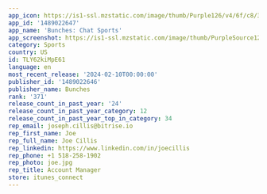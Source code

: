```yaml
---
app_icon: https://is1-ssl.mzstatic.com/image/thumb/Purple126/v4/6f/c8/30/6fc83063-9365-c7be-2100-ae3eeb4b5746/AppIcon-0-0-1x_U007emarketing-0-10-0-85-220.png/1024x1024bb.png
app_id: '1489022647'
app_name: 'Bunches: Chat Sports'
app_screenshot: https://is1-ssl.mzstatic.com/image/thumb/PurpleSource126/v4/06/a7/83/06a7835e-5842-fce5-d59e-3f52c19969e2/320b7ef9-8bdf-4f7c-b3bc-f71615e9f1ef_6.6_inch_5-_Alignment.png/1242x2688bb.png
category: Sports
country: US
id: TLY62kiMpE61
language: en
most_recent_release: '2024-02-10T00:00:00'
publisher_id: '1489022646'
publisher_name: Bunches
rank: '371'
release_count_in_past_year: '24'
release_count_in_past_year_category: 12
release_count_in_past_year_top_in_category: 34
rep_email: joseph.cillis@bitrise.io
rep_first_name: Joe
rep_full_name: Joe Cillis
rep_linkedin: https://www.linkedin.com/in/joecillis
rep_phone: +1 518-258-1902
rep_photo: joe.jpg
rep_title: Account Manager
store: itunes_connect
---
```

